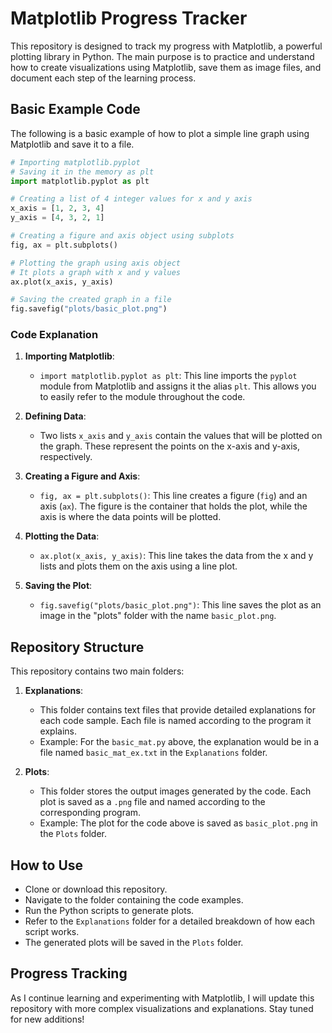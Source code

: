 # Matplotlib Progress Tracker

This repository is designed to track my progress with Matplotlib, a powerful plotting library in Python. The main purpose is to practice and understand how to create visualizations using Matplotlib, save them as image files, and document each step of the learning process.

## Basic Example Code

The following is a basic example of how to plot a simple line graph using Matplotlib and save it to a file.

```python
# Importing matplotlib.pyplot
# Saving it in the memory as plt
import matplotlib.pyplot as plt

# Creating a list of 4 integer values for x and y axis
x_axis = [1, 2, 3, 4]
y_axis = [4, 3, 2, 1]

# Creating a figure and axis object using subplots
fig, ax = plt.subplots()

# Plotting the graph using axis object
# It plots a graph with x and y values
ax.plot(x_axis, y_axis)

# Saving the created graph in a file
fig.savefig("plots/basic_plot.png")
```

### Code Explanation

1. **Importing Matplotlib**:
   - `import matplotlib.pyplot as plt`: This line imports the `pyplot` module from Matplotlib and assigns it the alias `plt`. This allows you to easily refer to the module throughout the code.

2. **Defining Data**:
   - Two lists `x_axis` and `y_axis` contain the values that will be plotted on the graph. These represent the points on the x-axis and y-axis, respectively.

3. **Creating a Figure and Axis**:
   - `fig, ax = plt.subplots()`: This line creates a figure (`fig`) and an axis (`ax`). The figure is the container that holds the plot, while the axis is where the data points will be plotted.

4. **Plotting the Data**:
   - `ax.plot(x_axis, y_axis)`: This line takes the data from the x and y lists and plots them on the axis using a line plot.

5. **Saving the Plot**:
   - `fig.savefig("plots/basic_plot.png")`: This line saves the plot as an image in the "plots" folder with the name `basic_plot.png`.

## Repository Structure

This repository contains two main folders:

1. **Explanations**:
   - This folder contains text files that provide detailed explanations for each code sample. Each file is named according to the program it explains.
   - Example: For the `basic_mat.py` above, the explanation would be in a file named `basic_mat_ex.txt` in the `Explanations` folder.

2. **Plots**:
   - This folder stores the output images generated by the code. Each plot is saved as a `.png` file and named according to the corresponding program.
   - Example: The plot for the code above is saved as `basic_plot.png` in the `Plots` folder.

## How to Use

- Clone or download this repository.
- Navigate to the folder containing the code examples.
- Run the Python scripts to generate plots.
- Refer to the `Explanations` folder for a detailed breakdown of how each script works.
- The generated plots will be saved in the `Plots` folder.

## Progress Tracking

As I continue learning and experimenting with Matplotlib, I will update this repository with more complex visualizations and explanations. Stay tuned for new additions!

